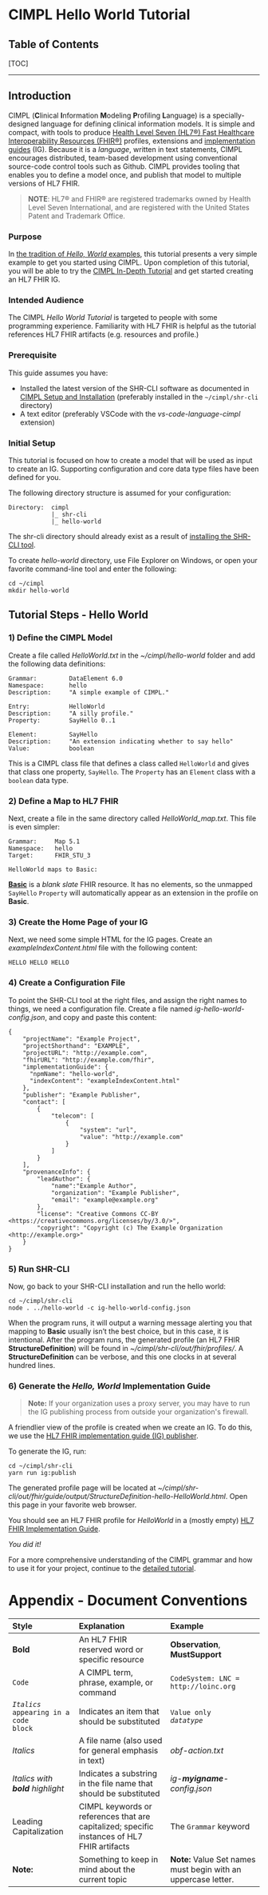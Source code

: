# CIMPL Hello World Tutorial

## Table of Contents

[TOC]

***

## Introduction

CIMPL (**C**linical **I**nformation **M**odeling **P**rofiling **L**anguage) is a specially-designed language for defining clinical information models. It is simple and compact, with tools to produce [Health Level Seven (HL7®) Fast Healthcare Interoperability Resources (FHIR®)](https://www.hl7.org/fhir/overview.html) profiles, extensions and [implementation guides](https://wiki.hl7.org/index.php?title=FHIR_Implementation_Guides) (IG). Because it is a _language_, written in text statements, CIMPL encourages distributed, team-based development using conventional source-code control tools such as Github. CIMPL provides tooling that enables you to define a model once, and publish that model to multiple versions of HL7 FHIR.

> **NOTE**: HL7® and FHIR® are registered trademarks owned by Health Level Seven International, and are registered with the United States Patent and Trademark Office.

### Purpose

In [the tradition of _Hello, World_ examples](https://en.wikipedia.org/wiki/"Hello,_World!"_program), this tutorial presents a very simple example to get you started using CIMPL. Upon completion of this tutorial, you will be able to try the [CIMPL In-Depth Tutorial](cimpl6Tutorial_detail.md) and get started creating an HL7 FHIR IG.

### Intended Audience

The CIMPL _Hello World Tutorial_ is targeted to people with some programming experience. Familiarity with HL7 FHIR is helpful as the tutorial references HL7 FHIR artifacts (e.g. resources and profile.)

### Prerequisite

This guide assumes you have:

* Installed the latest version of the SHR-CLI software as documented in [CIMPL Setup and Installation](#cimplInstall.md) (preferably installed in the `~/cimpl/shr-cli` directory)
* A text editor (preferably VSCode with the _vs-code-language-cimpl_ extension)

### Initial Setup

This tutorial is focused on how to create a model that will be used as input to create an IG. Supporting configuration and core data type files have been defined for you.

The following directory structure is assumed for your configuration:

```
Directory:  cimpl
            |_ shr-cli
            |_ hello-world
```
The shr-cli directory should already exist as a result of [installing the SHR-CLI tool](cimplInstall.md).

To create _hello-world_ directory, use File Explorer on Windows, or open your favorite command-line tool and enter the following:

```
cd ~/cimpl
mkdir hello-world
```


## Tutorial Steps - Hello World

### 1) Define the CIMPL Model

Create a file called _HelloWorld.txt_ in the _~/cimpl/hello-world_ folder and add the following data definitions:

```
Grammar:         DataElement 6.0
Namespace:       hello
Description:     "A simple example of CIMPL."

Entry:           HelloWorld
Description:     "A silly profile."
Property:        SayHello 0..1

Element:         SayHello
Description:     "An extension indicating whether to say hello"
Value:           boolean
```
This is a CIMPL class file that defines a class called `HelloWorld` and gives that class one property, `SayHello`. The `Property` has an `Element` class with a `boolean` data type.

### 2) Define a Map to HL7 FHIR

Next, create a file in the same directory called _HelloWorld_map.txt_. This file is even simpler:

```
Grammar:     Map 5.1
Namespace:   hello
Target:      FHIR_STU_3

HelloWorld maps to Basic:
```

[**Basic**](https://www.hl7.org/fhir/basic.html) is a _blank slate_ FHIR resource. It has no elements, so the unmapped `SayHello` `Property` will automatically appear as an extension in the profile on **Basic**.

### 3) Create the Home Page of your IG

Next, we need some simple HTML for the IG pages. Create an _exampleIndexContent.html_ file with the following content:
```
HELLO HELLO HELLO
```

### 4) Create a Configuration File

To point the SHR-CLI tool at the right files, and assign the right names to things, we need a configuration file. Create a file named _ig-hello-world-config.json_, and copy and paste this content:

```
{
    "projectName": "Example Project",
    "projectShorthand": "EXAMPLE",
    "projectURL": "http://example.com",
    "fhirURL": "http://example.com/fhir",
    "implementationGuide": {
      "npmName": "hello-world",
      "indexContent": "exampleIndexContent.html"
    },
    "publisher": "Example Publisher",
    "contact": [
        {
            "telecom": [
                {
                    "system": "url",
                    "value": "http://example.com"
                }
            ]
        }
    ],
    "provenanceInfo": {
        "leadAuthor": {
            "name":"Example Author",
            "organization": "Example Publisher",
            "email": "example@example.org"
        },
        "license": "Creative Commons CC-BY <https://creativecommons.org/licenses/by/3.0/>",
        "copyright": "Copyright (c) The Example Organization <http://example.org>"
    }
}
```

### 5) Run SHR-CLI

Now, go back to your SHR-CLI installation and run the hello world:

```
cd ~/cimpl/shr-cli
node . ../hello-world -c ig-hello-world-config.json
```

When the program runs, it will output a warning message alerting you that mapping to **Basic** usually isn’t the best choice, but in this case, it is intentional. After the program runs, the generated profile (an HL7 FHIR **StructureDefinition**) will be found in _~/cimpl/shr-cli/out/fhir/profiles/_.  A **StructureDefinition** can be verbose, and this one clocks in at several hundred lines.

### 6) Generate the _Hello, World_ Implementation Guide

>**Note:** If your organization uses a proxy server, you may have to run the IG publishing process from outside your organization's firewall.

A friendlier view of the profile is created when we create an IG. To do this, we use the [HL7 FHIR implementation guide (IG) publisher](http://wiki.hl7.org/index.php?title=IG_Publisher_Documentation).

To generate the IG, run:

```
cd ~/cimpl/shr-cli
yarn run ig:publish
```

The generated profile page will be located at _~/cimpl/shr-cli/out/fhir/guide/output/StructureDefinition-hello-HelloWorld.html_.  Open this page in your favorite web browser.

You should see an HL7 FHIR profile for _HelloWorld_ in a (mostly empty) [HL7 FHIR Implementation Guide](https://www.hl7.org/fhir/implementationguide.html). 

_You did it!_

For a more comprehensive understanding of the CIMPL grammar and how to use it for your project, continue to the [detailed tutorial](cimpl6Tutorial_detail.md).

# Appendix - Document Conventions

| Style | Explanation | Example |
|:----------|:---------|:---------|
| **Bold**  | An HL7 FHIR reserved word or specific resource | **Observation**, **MustSupport** |
| `Code` | A CIMPL term, phrase, example, or command | `CodeSystem: LNC = http://loinc.org` |
| <code><i>Italics</i> appearing in a code block | Indicates an item that should be substituted | <code>Value only <i>datatype</i></code> |
| _Italics_ | A file name (also used for general emphasis in text) | _obf-action.txt_ |
| _Italics with **bold** highlight_ | Indicates a substring in the file name that should be substituted | _ig-**myigname**-config.json_ |
| Leading Capitalization | CIMPL keywords or references that are capitalized; specific instances of HL7 FHIR artifacts | The `Grammar` keyword |
| **Note:** | Something to keep in mind about the current topic | **Note:** Value Set names must begin with an uppercase letter. |
